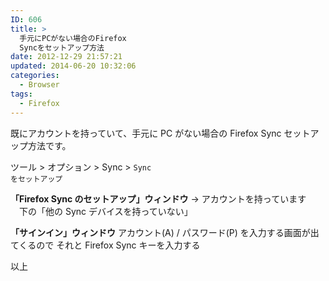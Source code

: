 ```yaml
---
ID: 606
title: >
  手元にPCがない場合のFirefox
  Syncをセットアップ方法
date: 2012-12-29 21:57:21
updated: 2014-06-20 10:32:06
categories:
  - Browser
tags:
  - Firefox
---
```


既にアカウントを持っていて、手元に PC がない場合の Firefox Sync セットアップ方法です。

<!--more-->

ツール > オプション > Sync > <code>Sync をセットアップ</code>

<b>「Firefox Sync のセットアップ」ウィンドウ</b>
→ アカウントを持っています
　下の「他の Sync デバイスを持っていない」

<b>「サインイン」ウィンドウ</b>
アカウント(A) / パスワード(P) を入力する画面が出てくるので
それと Firefox Sync キーを入力する

以上
